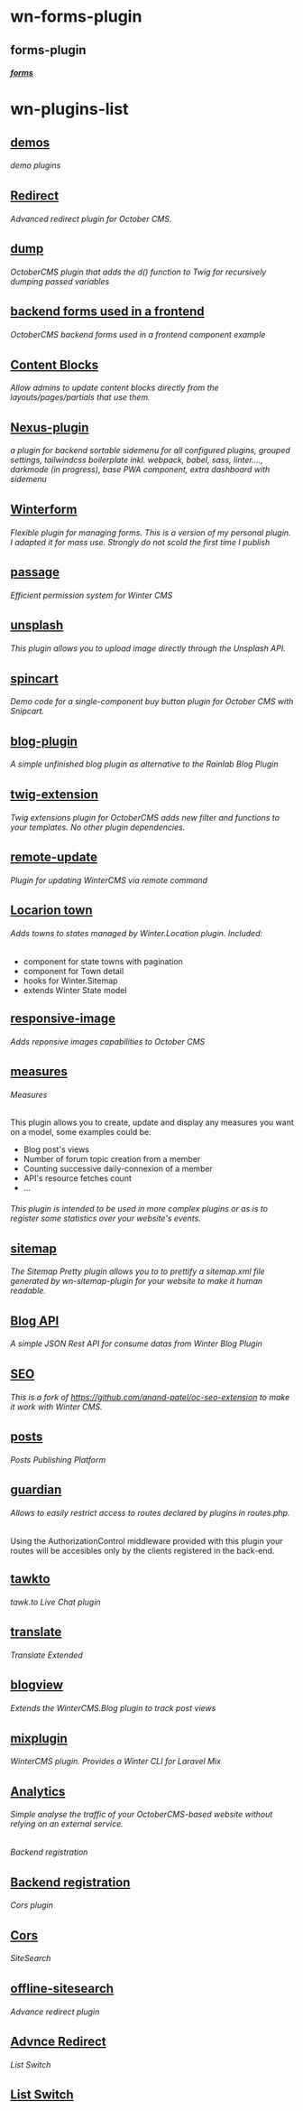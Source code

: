 

# wn-forms-plugin
## forms-plugin
##### [forms](https://github.com/skydiver/wn-forms-plugin)

# wn-plugins-list
## [demos](https://github.com/octoberdemos)
###### demo plugins 
## [Redirect](https://github.com/vdlp/oc-redirect-plugin)
###### Advanced redirect plugin for October CMS.
## [dump](https://github.com/inetis-ch/oc-dump-plugin)
###### OctoberCMS plugin that adds the d() function to Twig for recursively dumping passed variables
## [backend forms used in a frontend](https://github.com/MatissJanis/oc-frontend-forms-example)
###### OctoberCMS backend forms used in a frontend component example 
## [Content Blocks](https://github.com/Flynsarmy/wn-contentblocks-plugin)
###### Allow admins to update content blocks directly from the layouts/pages/partials that use them.
## [Nexus-plugin](https://github.com/xitara/wn-plugin-nexus)
###### a plugin for backend sortable sidemenu for all configured plugins, grouped settings, tailwindcss boilerplate inkl. webpack, babel, sass, linter...., darkmode (in progress), base PWA component, extra dashboard with sidemenu
## [Winterform](https://github.com/ZloyCod/winterform)
###### Flexible plugin for managing forms. This is a version of my personal plugin. I adapted it for mass use. Strongly do not scold the first time I publish
## [passage](https://github.com/josephcrowell/wn-passage-plugin)
###### Efficient permission system for Winter CMS
## [unsplash](https://github.com/SunLabDev/oc-unsplashforblog-plugin/)
###### This plugin allows you to upload image directly through the Unsplash API.
## [spincart](https://github.com/snipcart/snipcart-october-buybutton)
###### Demo code for a single-component buy button plugin for October CMS with Snipcart.
## [blog-plugin](https://github.com/impactfactory/blog-plugin)
###### A simple unfinished blog plugin as alternative to the Rainlab Blog Plugin
## [twig-extension](https://github.com/codecyclernl/oc-twigextensions-plugin)
###### Twig extensions plugin for OctoberCMS adds new filter and functions to your templates. No other plugin dependencies.
## [remote-update](https://github.com/mahony0/wn-updater-plugin)
###### Plugin for updating WinterCMS via remote command
## [Locarion town](https://github.com/planetadeleste/wn-locationtowns-plugin)
###### Adds towns to states managed by Winter.Location plugin. Included:

* component for state towns with pagination
* component for Town detail
* hooks for Winter.Sitemap
* extends Winter State model
## [responsive-image](https://github.com/OFFLINE-GmbH/oc-responsive-images-plugin)
###### Adds reponsive images capabilities to October CMS
## [measures](https://github.com/sunlabdev/wn-measures-plugin)
###### Measures
This plugin allows you to create, update and display any measures you want on a model, some examples could be:

* Blog post's views
* Number of forum topic creation from a member
* Counting successive daily-connexion of a member
* API's resource fetches count
* ...
###### This plugin is intended to be used in more complex plugins or as is to register some statistics over your website's events.
## [sitemap](https://github.com/josephcrowell/wn-sitemappretty-plugin)
###### The Sitemap Pretty plugin allows you to to prettify a sitemap.xml file generated by wn-sitemap-plugin for your website to make it human readable.
## [Blog API](https://github.com/norotaro/wn-blogapi-plugin)
###### A simple JSON Rest API for consume datas from Winter Blog Plugin
## [SEO](https://github.com/studiobosco/wn-seo-extension)
###### This is a fork of https://github.com/anand-patel/oc-seo-extension to make it work with Winter CMS.
## [posts](https://github.com/Dynamedia/wn-posts-plugin)
###### Posts Publishing Platform
## [guardian](https://github.com/norotaro/wn-guardian-plugin)
###### Allows to easily restrict access to routes declared by plugins in routes.php.
Using the AuthorizationControl middleware provided with this plugin your routes will be accesibles only by the clients registered in the back-end.
## [tawkto](https://github.com/Hounddd/wn-tawkto-plugin)
###### tawk.to Live Chat plugin
## [translate](https://github.com/studiobosco/wn-translate-extended)
###### Translate Extended
## [blogview](https://github.com/hauzmann/wn-blogviews)
###### Extends the WinterCMS.Blog plugin to track post views
## [mixplugin](https://github.com/jaxwilko/wn-mix-plugin)
###### WinterCMS plugin. Provides a Winter CLI for Laravel Mix
## [Analytics](https://github.com/SynderDEV/october-analytics-plugin)
###### Simple analyse the traffic of your OctoberCMS-based website without relying on an external service.
###### Backend registration
## [Backend registration](https://github.com/SunLabDev/wn-backend-registration-plugin/tree/main/classes)
###### Cors plugin
## [Cors](https://github.com/OFFLINE-GmbH/oc-cors-plugin)
###### SiteSearch
## [offline-sitesearch](https://github.com/OFFLINE-GmbH/oc-site-search-plugin)

###### Advance redirect plugin 
## [Advnce Redirect](https://github.com/vdlp/oc-redirect-plugin)
###### List Switch
## [List Switch](https://github.com/inetis-ch/oc-ListSwitch-plugin)
